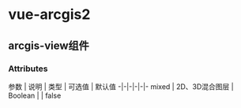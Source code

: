 # vue-arcgis2

## arcgis-view组件

### Attributes
参数 | 说明 | 类型 | 可选值 | 默认值
-|-|-|-|-|-
mixed | 2D、3D混合图层 | Boolean | | false

